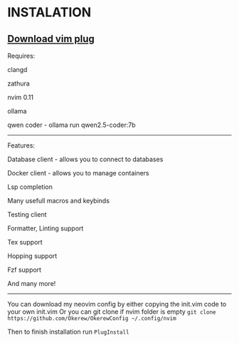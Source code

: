 # INSTALATION
[Download vim plug](https://github.com/junegunn/vim-plug)
--------------------------------------------------------

Requires: 

clangd 

zathura

nvim 0.11

ollama

qwen coder - ollama run qwen2.5-coder:7b

----- 

Features:

Database client - allows you to connect to databases

Docker client - allows you to manage containers

Lsp completion

Many usefull macros and keybinds

Testing client

Formatter, Linting support

Tex support

Hopping support

Fzf support

And many more!

----

You can download my neovim config by either copying the init.vim code to your own init.vim
Or you can git clone if nvim folder is empty `git clone https://github.com/Okerew/OkerewConfig ~/.config/nvim`

Then to finish installation run `PlugInstall`
